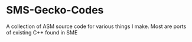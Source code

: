 # SMS-Gecko-Codes
A collection of ASM source code for various things I make. Most are ports of existing C++ found in SME
